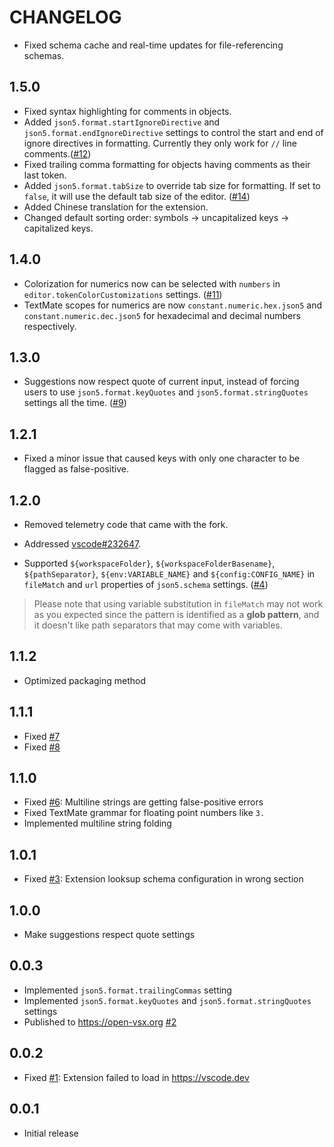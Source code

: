 # CHANGELOG

- Fixed schema cache and real-time updates for file-referencing schemas.

## 1.5.0

- Fixed syntax highlighting for comments in objects.
- Added `json5.format.startIgnoreDirective` and `json5.format.endIgnoreDirective` settings to control the start and end of ignore directives in formatting. Currently they only work for `//` line comments.([#12](https://github.com/BlueGlassBlock/better-json5/issues/12))
- Fixed trailing comma formatting for objects having comments as their last token.
- Added `json5.format.tabSize` to override tab size for formatting. If set to `false`, it will use the default tab size of the editor. ([#14](https://github.com/BlueGlassBlock/better-json5/issues/14))
- Added Chinese translation for the extension.
- Changed default sorting order: symbols -> uncapitalized keys -> capitalized keys.

## 1.4.0

- Colorization for numerics now can be selected with `numbers` in `editor.tokenColorCustomizations` settings. ([#11](https://github.com/BlueGlassBlock/better-json5/issues/11))
- TextMate scopes for numerics are now `constant.numeric.hex.json5` and `constant.numeric.dec.json5` for hexadecimal and decimal numbers respectively.



## 1.3.0

- Suggestions now respect quote of current input, instead of forcing users to use `json5.format.keyQuotes` and `json5.format.stringQuotes` settings all the time. ([#9](https://github.com/BlueGlassBlock/better-json5/issues/9))

## 1.2.1

- Fixed a minor issue that caused keys with only one character to be flagged as false-positive.

## 1.2.0

- Removed telemetry code that came with the fork.

- Addressed [vscode#232647](https://github.com/microsoft/vscode/issues/232647).

- Supported `${workspaceFolder}`, `${workspaceFolderBasename}`, `${pathSeparator}`, `${env:VARIABLE_NAME}` and `${config:CONFIG_NAME}` in `fileMatch` and `url` properties of `json5.schema` settings. ([#4](https://github.com/BlueGlassBlock/better-json5/issues/4))

> Please note that using variable substitution in `fileMatch` may not work as you expected since the pattern is identified as a **glob pattern**, and it doesn't like path separators that may come with variables.

## 1.1.2

- Optimized packaging method

## 1.1.1

- Fixed [#7](https://github.com/BlueGlassBlock/better-json5/issues/7)
- Fixed [#8](https://github.com/BlueGlassBlock/better-json5/issues/8)

## 1.1.0

- Fixed [#6](https://github.com/BlueGlassBlock/better-json5/issues/6): Multiline strings are getting false-positive errors
- Fixed TextMate grammar for floating point numbers like `3.`
- Implemented multiline string folding

## 1.0.1

- Fixed [#3](https://github.com/BlueGlassBlock/better-json5/issues/3): Extension looksup schema configuration in wrong section

## 1.0.0

- Make suggestions respect quote settings

## 0.0.3

- Implemented `json5.format.trailingCommas` setting
- Implemented `json5.format.keyQuotes` and `json5.format.stringQuotes` settings
- Published to <https://open-vsx.org> [#2](https://github.com/BlueGlassBlock/better-json5/issues/2)

## 0.0.2

- Fixed [#1](https://github.com/BlueGlassBlock/better-json5/issues/1): Extension failed to load in <https://vscode.dev>

## 0.0.1

- Initial release